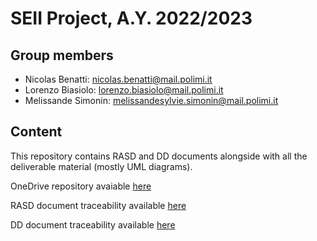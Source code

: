 # SEII Project, A.Y. 2022/2023

## Group members

* Nicolas Benatti: nicolas.benatti@mail.polimi.it
* Lorenzo Biasiolo: lorenzo.biasiolo@mail.polimi.it
* Melissande Simonin: melissandesylvie.simonin@mail.polimi.it

## Content
This repository contains RASD and DD documents alongside with all the deliverable material (mostly UML diagrams).

OneDrive repository avaiable [here](https://tinyurl.com/se2onedriverepo)

RASD document traceability available [here](https://tinyurl.com/se2rasd)

DD document traceability available [here](https://tinyurl.com/se2dd)
